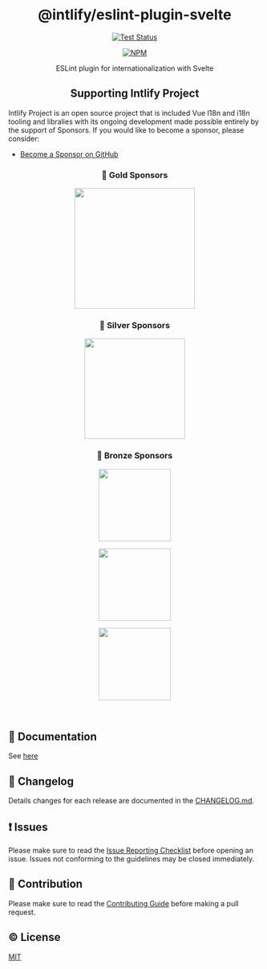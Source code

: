 <h1 align="center">@intlify/eslint-plugin-svelte</h1>
<p align="center">
  <a href="https://github.com/intlify/eslint-plugin-svelte/actions?query=workflow%3ATest"><img src="https://github.com/intlify/eslint-plugin-svelte/workflows/Test/badge.svg?branch=main" alt="Test Status"></a>
</p>
<p align="center">
  <a href="https://www.npmjs.com/package/@intlify/eslint-plugin-svelte"><img src="https://img.shields.io/npm/v/@intlify/eslint-plugin-svelte.svg" alt="NPM"></a>
</p>
<p align="center">ESLint plugin for internationalization with Svelte</p>

<h2 align="center">Supporting Intlify Project</h2>

Intlify Project is an open source project that is included Vue I18n and i18n tooling and libralies with its ongoing development made possible entirely by the support of Sponsors. If you would like to become a sponsor, please consider:

- [Become a Sponsor on GitHub](https://github.com/sponsors/kazupon)

<h3 align="center">🥇 Gold Sponsors</h3>

<p align="center">
  <a
    href="https://nuxtjs.org/"
    target="_blank">
    <img
      src="https://raw.githubusercontent.com/intlify/vue-i18n-next/master/docs/public/nuxt.png"
      width="240px"
    />
  </a>
</p>

<h3 align="center">🥈 Silver Sponsors</h3>

<p align="center">
  <a
    href="https://www.codeandweb.com/babeledit?utm_campaign=vue-i18n-2019-01"
    target="_blank">
    <img
      src="https://secure.codeandweb.com/static/babeledit.svg"
      width="200px"
    />
  </a>
</p>

<h3 align="center">🥉 Bronze Sponsors</h3>

<p align="center">
  <a href="https://zenarchitects.co.jp/" target="_blank">
    <img
      src="https://raw.githubusercontent.com/intlify/vue-i18n-next/master/docs/public/zenarchitects.png"
      width="144px"
    />
  </a>
</p>
<p align="center">
  <a href="https://www.sendcloud.com/" target="_blank">
    <img
      src="https://raw.githubusercontent.com/intlify/vue-i18n-next/master/docs/public/sendcloud.png"
      width="144px"
    />
  </a>
</p>
<p align="center">
  <a href="https://www.vuemastery.com/" target="_blank">
    <img
      src="https://raw.githubusercontent.com/intlify/vue-i18n-next/master/docs/public/vuemastery.png"
      width="144px"
    />
  </a>
</p>

<br/>

## :book: Documentation

See [here](https://github.com/intlify/eslint-plugin-svelte/blob/main/docs/README.md)

## :scroll: Changelog

Details changes for each release are documented in the [CHANGELOG.md](https://github.com/intlify/eslint-plugin-svelte/blob/main/CHANGELOG.md).

## :exclamation: Issues

Please make sure to read the [Issue Reporting Checklist](https://github.com/intlify/eslint-plugin-svelte/blob/main/CONTRIBUTING.md#issue-reporting-guidelines) before opening an issue. Issues not conforming to the guidelines may be closed immediately.

## :muscle: Contribution

Please make sure to read the [Contributing Guide](https://github.com/intlify/eslint-plugin-svelte/blob/main/.github/CONTRIBUTING.md) before making a pull request.

## :copyright: License

[MIT](http://opensource.org/licenses/MIT)
